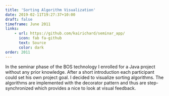```yaml
---
title: 'Sorting Algorithm Visualization'
date: 2019-02-11T19:27:37+10:00
draft: false
timeframe: June 2011
links:
    - url: https://github.com/kairichard/seminar_app/
      icon: fab fa-github
      text: Source
      color: dark
order: 2011
---
```


In the seminar phase of the BOS technology I enrolled for a Java project without any prior knowledge.
After a short introduction each participant could set his own project goal. I decided to visualize sorting algorithms.
The algorithms are implemented with the decorator pattern and thus are step-synchronized which provides a nice to look at visual feedback.
